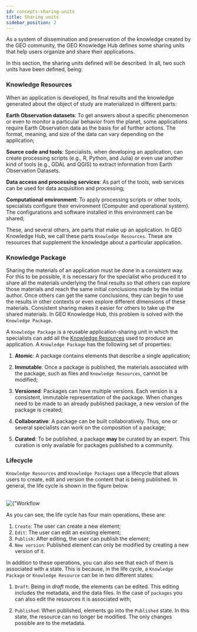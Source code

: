 ```yaml
---
id: concepts-sharing-units
title: Sharing units
sidebar_position: 2
---
```


As a system of dissemination and preservation of the knowledge created by the GEO community, the GEO Knowledge Hub defines some sharing units that help users organize and share their applications.

In this section, the sharing units defined will be described. In all, two such units have been defined, being:

### Knowledge Resources

When an application is developed, its final results and the knowledge generated about the object of study are materialized in different parts:

**Earth Observation datasets**: To get answers about a specific phenomenon or even to monitor a particular behavior from the planet, some applications require Earth Observation data as the basis for all further actions. The format, meaning, and size of the data can vary depending on the application;

**Source code and tools**: Specialists, when developing an application, can create processing scripts  (e.g., R, Python, and Julia) or even use another kind of tools (e.g., GDAL and QGIS) to extract information from Earth Observation Datasets.

**Data access and processing services**: As part of the tools, web services can be used for data acquisition and processing;

**Computational environment**: To apply processing scripts or other tools, specialists configure their environment (Computer and operational system). The configurations and software installed in this environment can be shared;

These, and several others, are parts that make up an application. In GEO Knowledge Hub, we call these parts `Knowledge Resources`. These are resources that supplement the knowledge about a particular application.

### Knowledge Package

Sharing the materials of an application must be done in a consistent way. For this to be possible, it is necessary for the specialist who produced it to share all the materials underlying the final results so that others can explore those materials and reach the same initial conclusions made by the initial author. Once others can get the same conclusions, they can begin to use the results in other contexts or even explore different dimensions of these materials. Consistent sharing makes it easier for others to take up the shared materials. In GEO Knowledge Hub, this problem is solved with the `Knowledge Package`.

A `Knowledge Package` is a reusable application-sharing unit in which the specialists can add all the [Knowledge Resources](#knowledge-resources) used to produce an application. A `Knowledge Package` has the following set of properties:

1. **Atomic**: A package contains elements that describe a single application;

2. **Immutable**: Once a package is published, the materials associated with the package, such as files and `Knowledge Resources`, cannot be modified;

3. **Versioned**: Packages can have multiple versions. Each version is a consistent, immutable representation of the package. When changes need to be made to an already published package, a new version of the package is created;

4. **Collaborative**: A package can be built collaboratively. Thus, one or several specialists can work on the composition of a package;

5. **Curated**: To be published, a package **may** be curated by an expert. This curation is only available for packages published to a community.

### Lifecycle

`Knowledge Resources` and `Knowledge Packages` use a lifecycle that allows users to create, edit and version the content that is being published. In general, the life cycle is shown in the figure below.

<div style={{textAlign: 'center'}}>
    <br/>
    <img 
        src={require("./assets/gkhub-workflow.png").default}
        alt={"Workflow to create and manage packages and resources"} 
    />
    <br/>
</div>

As you can see, the life cycle has four main operations, these are:

1. `Create`: The user can create a new element;
2. `Edit`: The user can edit an existing element;
3. `Publish`: After editing, the user can publish the element;
4. `New version`: Published element can only be modified by creating a new version of it.

In addition to these operations, you can also see that each of them is associated with a state. This is because, in the life cycle, a `Knowledge Package` or `Knowledge Resource` can be in two different states:

1. `Draft`: Being in *draft* mode, the elements can be edited. This editing includes the metadata, and the data files. In the case of `packages` you can also edit the resources it is associated with;

2. `Published`: When published, elements go into the `Published` state. In this state, the resource can no longer be modified. The only changes possible are to the metadata.

